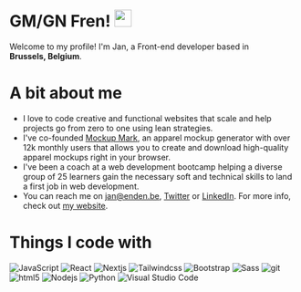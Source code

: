 <h1>GM/GN Fren! <img src="https://emojis.slackmojis.com/emojis/images/1531849430/4246/blob-sunglasses.gif?1531849430" width="30"/></h1>  
<p>Welcome to my profile! I'm Jan, a Front-end developer based in <img src="https://cdn-icons-png.flaticon.com/512/197/197583.png" width="13"/>  <b>Brussels, Belgium</b>.

<h1>A bit about me</h1>

- I love to code creative and functional websites that scale and help projects go from zero to one using lean strategies.
- I've co-founded [Mockup Mark](https://mockupmark.com), an apparel mockup generator with over 12k monthly users that allows you to create and download high-quality apparel mockups right in your browser.
- I've been a coach at a web development bootcamp helping a diverse group of 25 learners gain the necessary soft and technical skills to land a first job in web development.
- You can reach me on [jan@enden.be](mailto:jan@enden.be), [Twitter](https://twitter.com/JanVandenEnden) or [LinkedIn](https://www.linkedin.com/in/jan-van-den-enden-410b7820/). For more info, check out [my website](https://janvandenenden.com).

<h1>Things I code with</h1>  
<p>
<img alt="JavaScript" src="https://img.shields.io/badge/-JavaScript-f7df1e?style=flat-square&logo=javascript&logoColor=black" />  
<img alt="React" src="https://img.shields.io/badge/-React-61DAFB?style=flat-square&logo=react&logoColor=black" />  
<img alt="Nextjs" src="https://img.shields.io/badge/-Nextjs-ffffff?style=flat-square&logo=next.js&logoColor=black" />  
<img alt="Tailwindcss" src="https://img.shields.io/badge/-Tailwindcss-06B6D4?style=flat-square&logo=tailwindcss&logoColor=white" />  
<img alt="Bootstrap" src="https://img.shields.io/badge/-Bootstrap-563D7C?style=flat-square&logo=bootstrap&logoColor=white" />  
<img alt="Sass" src="https://img.shields.io/badge/-Sass-CC6699?style=flat-square&logo=sass&logoColor=white" />  
<img alt="git" src="https://img.shields.io/badge/-Git-F05032?style=flat-square&logo=git&logoColor=white" />  
<img alt="html5" src="https://img.shields.io/badge/-HTML5-E34F26?style=flat-square&logo=html5&logoColor=white" />  
<img alt="Nodejs" src="https://img.shields.io/badge/-Nodejs-336633?style=flat-square&logo=Node.js&logoColor=white" />  
<img alt="Python" src="https://img.shields.io/badge/-Python-3776AB?style=flat-square&logo=Python&logoColor=white" />  
<img alt="Visual Studio Code" src="https://img.shields.io/badge/-Visual Studio Code-007ACC?style=flat-square&logo=visualstudiocode&logoColor=white" />  
</p>
